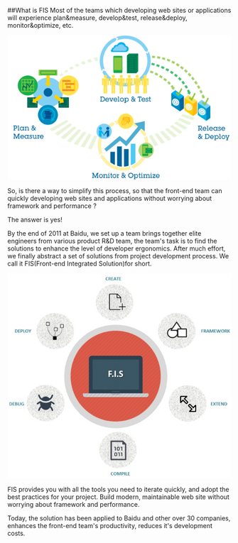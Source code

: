 ##What is FIS
Most of the teams which developing web sites or applications will experience plan&measure, develop&test, release&deploy, monitor&optimize, etc.

![devops cycle](./images/devops_cycle.png)

So, is there a way to simplify this process, so that the front-end team can quickly developing web sites and applications without worrying about framework and performance ?

The answer is yes!

By the end of 2011 at Baidu, we set up a team brings together elite engineers from various product R&D team, the team's task is to find the solutions to enhance the level of developer ergonomics. After much effort, we finally abstract a set of solutions from project development process. We call it FIS(Front-end Integrated Solution)for short.

![devops cycle](./images/what.png)

FIS provides you with all the tools you need to iterate quickly, and adopt the best practices for your project. Build modern, maintainable web site without worrying about framework and performance.

Today, the solution has been applied to Baidu and other over 30 companies, enhances the front-end team's productivity, reduces it's development costs.
